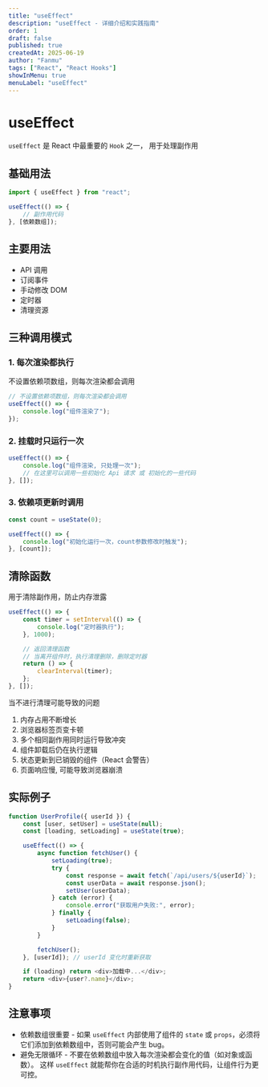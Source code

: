 ```yaml
---
title: "useEffect"
description: "useEffect - 详细介绍和实践指南"
order: 1
draft: false
published: true
createdAt: 2025-06-19
author: "Fanmu"
tags: ["React", "React Hooks"]
showInMenu: true
menuLabel: "useEffect"
---
```


# useEffect

`useEffect` 是 React 中最重要的 `Hook` 之一， 用于处理副作用

## 基础用法

```js
import { useEffect } from "react";

useEffect(() => {
	// 副作用代码
}, [依赖数组]);
```

## 主要用法

- API 调用
- 订阅事件
- 手动修改 DOM
- 定时器
- 清理资源

## 三种调用模式

### 1. 每次渲染都执行

不设置依赖项数组，则每次渲染都会调用

```js
// 不设置依赖项数组，则每次渲染都会调用
useEffect(() => {
	console.log("组件渲染了");
});
```

### 2. 挂载时只运行一次

```js
useEffect(() => {
	console.log("组件渲染, 只处理一次");
	// 在这里可以调用一些初始化 Api 请求 或 初始化的一些代码
}, []);
```

### 3. 依赖项更新时调用

```js
const count = useState(0);

useEffect(() => {
	console.log("初始化运行一次，count参数修改时触发");
}, [count]);
```

## 清除函数

用于清除副作用，防止内存泄露

```js
useEffect(() => {
	const timer = setInterval(() => {
		console.log("定时器执行");
	}, 1000);

	// 返回清理函数
	// 当离开组件时，执行清理删除，删除定时器
	return () => {
		clearInterval(timer);
	};
}, []);
```

当不进行清理可能导致的问题

1. 内存占用不断增长
2. 浏览器标签页变卡顿
3. 多个相同副作用同时运行导致冲突
4. 组件卸载后仍在执行逻辑
5. 状态更新到已销毁的组件（React 会警告）
6. 页面响应慢, 可能导致浏览器崩溃

## 实际例子

```js
function UserProfile({ userId }) {
	const [user, setUser] = useState(null);
	const [loading, setLoading] = useState(true);

	useEffect(() => {
		async function fetchUser() {
			setLoading(true);
			try {
				const response = await fetch(`/api/users/${userId}`);
				const userData = await response.json();
				setUser(userData);
			} catch (error) {
				console.error("获取用户失败:", error);
			} finally {
				setLoading(false);
			}
		}

		fetchUser();
	}, [userId]); // userId 变化时重新获取

	if (loading) return <div>加载中...</div>;
	return <div>{user?.name}</div>;
}
```

## 注意事项

- 依赖数组很重要 - 如果 `useEffect` 内部使用了组件的 `state` 或 `props`，必须将它们添加到依赖数组中，否则可能会产生 bug。
- 避免无限循环 - 不要在依赖数组中放入每次渲染都会变化的值（如对象或函数）。
  这样 `useEffect` 就能帮你在合适的时机执行副作用代码，让组件行为更可控。
